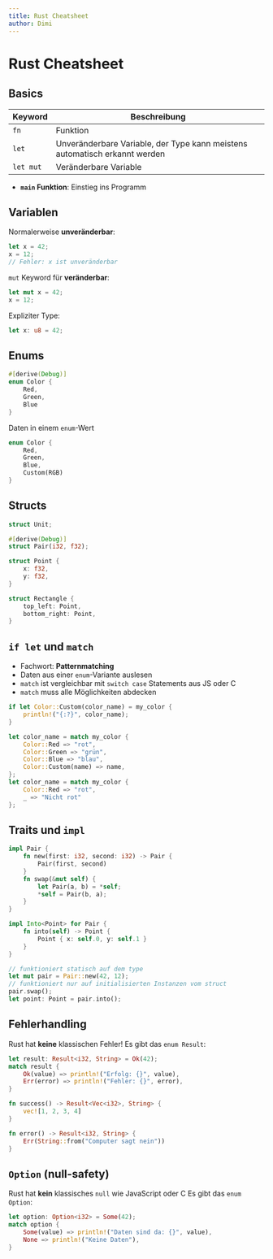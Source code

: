 ```yaml
---
title: Rust Cheatsheet
author: Dimi
---
```


# Rust Cheatsheet

## Basics

| Keyword   | Beschreibung                                                               |
| --------- | -------------------------------------------------------------------------- |
| `fn`      | Funktion                                                                   |
| `let`     | Unveränderbare Variable, der Type kann meistens automatisch erkannt werden |
| `let mut` | Veränderbare Variable                                                      |

- **`main` Funktion**: Einstieg ins Programm

## Variablen

Normalerweise **unveränderbar**:

```rust
let x = 42;
x = 12;
// Fehler: x ist unveränderbar
```

`mut` Keyword für **veränderbar**:

```rust
let mut x = 42;
x = 12;
```

Expliziter Type:

```rust
let x: u8 = 42;
```

## Enums

```rust
#[derive(Debug)]
enum Color {
    Red,
    Green,
    Blue
}
```

Daten in einem `enum`-Wert

```rust
enum Color {
    Red,
    Green,
    Blue,
    Custom(RGB)
}
```

## Structs

```rust
struct Unit;

#[derive(Debug)]
struct Pair(i32, f32);

struct Point {
    x: f32,
    y: f32,
}

struct Rectangle {
    top_left: Point,
    bottom_right: Point,
}
```

## `if let` und `match`

- Fachwort: **Patternmatching**
- Daten aus einer `enum`-Variante auslesen
- `match` ist vergleichbar mit `switch case` Statements aus JS oder C
- `match` muss alle Möglichkeiten abdecken

```rust
if let Color::Custom(color_name) = my_color {
    println!("{:?}", color_name);
}

let color_name = match my_color {
    Color::Red => "rot",
    Color::Green => "grün",
    Color::Blue => "blau",
    Color::Custom(name) => name,
};
let color_name = match my_color {
    Color::Red => "rot",
    _ => "Nicht rot"
};
```

## Traits und `impl`

```rust
impl Pair {
    fn new(first: i32, second: i32) -> Pair {
        Pair(first, second)
    }
    fn swap(&mut self) {
        let Pair(a, b) = *self;
        *self = Pair(b, a);
    }
}

impl Into<Point> for Pair {
    fn into(self) -> Point {
        Point { x: self.0, y: self.1 }
    }
}

// funktioniert statisch auf dem type
let mut pair = Pair::new(42, 12);
// funktioniert nur auf initialisierten Instanzen vom struct
pair.swap();
let point: Point = pair.into();
```

## Fehlerhandling

Rust hat **keine** klassischen Fehler!
Es gibt das `enum Result`:

```rust
let result: Result<i32, String> = Ok(42);
match result {
    Ok(value) => println!("Erfolg: {}", value),
    Err(error) => println!("Fehler: {}", error),
}

fn success() -> Result<Vec<i32>, String> {
    vec![1, 2, 3, 4]
}

fn error() -> Result<i32, String> {
    Err(String::from("Computer sagt nein"))
}
```

## `Option` (null-safety)

Rust hat **kein** klassisches `null` wie JavaScript oder C
Es gibt das `enum Option`:

```rust
let option: Option<i32> = Some(42);
match option {
    Some(value) => println!("Daten sind da: {}", value),
    None => println!("Keine Daten"),
}
```
